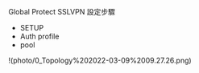  Global Protect SSLVPN 設定步驟
- SETUP
- Auth profile
- pool

!(photo/0_Topology%202022-03-09%2009.27.26.png)

